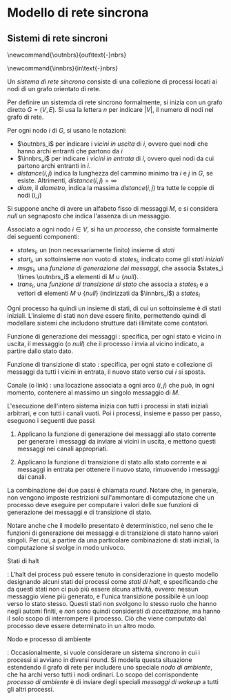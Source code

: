 # Modello di rete sincrona

## Sistemi di rete sincroni

\newcommand{\outnbrs}{out\text{-}nbrs} 

\newcommand{\innbrs}{in\text{-}nbrs}

Un *sistema di rete sincrono* consiste di una collezione di processi locati ai
nodi di un grafo orientato di rete.

Per definire un sistemda di rete sincrono formalmente, si inizia con un grafo
diretto $G = (V,E)$. Si usa la lettera $n$ per indicare $|V|$, il numero di
nodi nel grafo di rete.

Per ogni nodo $i$ di $G$, si usano le notazioni:

* $\outnbrs_i$ per indicare i *vicini in uscita* di $i$, ovvero quei nodi che
  hanno archi entranti che partono da $i$
* $\innbrs_i$ per indicare i *vicini in entrata* di $i$, ovvero quei nodi da
  cui partono archi entranti in $i$.
* $distance(i,j)$ indica la lunghezza del cammino minimo tra $i$ e $j$ in $G$,
  se esiste. Altrimenti, $distance(i,j) = \infty$
* $diam$, il *diametro*, indica la massima $distance(i,j)$ tra tutte le coppie
  di nodi $(i,j)$

Si suppone anche di avere un alfabeto fisso di messaggi $M$, e si considera
$null$ un segnaposto che indica l'assenza di un messaggio.

Associato a ogni nodo $i \in V$, si ha un *processo*, che consiste formalmente
dei seguenti componenti:

* $states_i$, un (non necessariamente finito) insieme di *stati*
* $start_i$, un sottoinsieme non vuoto di $states_i$, indicato come gli *stati
  iniziali*
* $msgs_i$, una *funzione di generazione dei messaggi*, che associa $states_i
  \times \outnbrs_i$ a elementi di $M \cup \{null\}$.
* $trans_i$, una *funzione di transizione di stato* che associa a $states_i$ e
  a vettori di elementi $M \cup \{null\}$ (indirizzati da $\innbrs_i$) a
  $states_i$

Ogni processo ha quindi un insieme di stati, di cui un sottoinsieme è di stati
iniziali. L'insieme di stati non deve essere finito, permettendo quindi di
modellare sistemi che includono strutture dati illimitate come contatori.

Funzione di generazione dei messaggi
: specifica, per ogni stato e vicino in uscita, il messaggio (o $null$) che il
processo $i$ invia al vicino indicato, a partire dallo stato dato.

Funzione di transizione di stato
: specifica, per ogni stato e collezione di messaggi da tutti i vicini in
entrata, il nuovo stato verso cui $i$ si sposta.

Canale (o link)
: una locazione associata a ogni arco $(i,j)$ che può, in ogni momento,
contenere al massimo un singolo messaggio di $M$.

L'esecuzione dell'intero sistema inizia con tutti i processi in stati iniziali
arbitrari, e con tutti i canali vuoti. Poi i processi, insieme e passo per
passo, eseguono i seguenti due passi:

1. Applicano la funzione di generazione dei messaggi allo stato corrente per
   generare i messaggi da inviare ai vicini in uscita, e mettono questi
   messaggi nei canali appropriati.

2. Applicano la funzione di transizione di stato allo stato corrente e ai
   messaggi in entrata per ottenere il nuovo stato, rimuovendo i messaggi dai
   canali.

La combinazione dei due passi è chiamata *round*. Notare che, in generale, non
vengono imposte restrizioni sull'ammontare di computazione che un processo deve
eseguire per computare i valori delle sue funzioni di generazione dei messaggi
e di transizione di stato.

Notare anche che il modello presentato è deterministico, nel seno che le
funzioni di generazione dei messaggi e di transizione di stato hanno valori
singoli. Per cui, a partire da una particolare combinazione di stati iniziali,
la computazione si svolge in modo univoco.

Stati di halt

: L'halt dei process può essere tenuto in considerazione in questo modello
designando alcuni stati dei processi come *stati di halt*, e specificando che
da questi stati non ci può più essere alcuna attività, ovvero: nessun messaggio
viene più generato, e l'unica transizione possibile è un loop verso lo stato
stesso. Questi stati non svolgono lo stesso ruolo che hanno negli automi
finiti, e *non* sono quindi considerati *di accettazione*, ma hanno il solo
scopo di interrompere il processo. Ciò che viene computato dal processo deve
essere determinato in un altro modo.

Nodo e processo di ambiente

: Occasionalmente, si vuole considerare un sistema sincrono in cui i processi
si avviano in diversi round. Si modella questa situazione estendendo il grafo
di rete per includere uno speciale *nodo di ambiente*, che ha archi verso tutti i
nodi ordinari. Lo scopo del corrispondente *processo di ambiente* è di inviare
degli speciali *messaggi di wakeup* a tutti gli altri processi.
